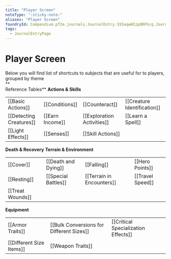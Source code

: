 ```yaml
---
title: "Player Screen"
noteType: ":sticky-note:"
aliases: "Player Screen"
foundryId: Compendium.pf2e.journals.JournalEntry.S55aqwWIzpQRFhcq.JournalEntryPage.ygboVjCAFRpcysUb
tags:
  - JournalEntryPage
---
```


# Player Screen
Below you will find list of shortcuts to subjects that are useful for to players, grouped by theme  
**  
Reference Tables** **Actions & Skills**

|  |  |  |  |
| ---- | ---- | ---- | ---- |
| [[Basic Actions]] | [[Conditions]] | [[Counteract]] | [[Creature Identification]] |
| [[Detecting Creatures]] | [[Earn Income]] | [[Exploration Activities]] | [[Learn a Spell]] |
| [[Light Effects]] | [[Senses]] | [[Skill Actions]] |  |

**Death & Recovery** **Terrain & Environment**

|  |  |  |  |
| ---- | ---- | ---- | ---- |
| [[Cover]] | [[Death and Dying]] | [[Falling]] | [[Hero Points]] |
| [[Resting]] | [[Special Battles]] | [[Terrain in Encounters]] | [[Travel Speed]] |
| [[Treat Wounds]] |  |  |  |

**Equipment**

|  |  |  |
| ---- | ---- | ---- |
| [[Armor Traits]] | [[Bulk Conversions for Different Sizes]] | [[Critical Specialization Effects]] |
| [[Different Size Items]] | [[Weapon Traits]] |  |
